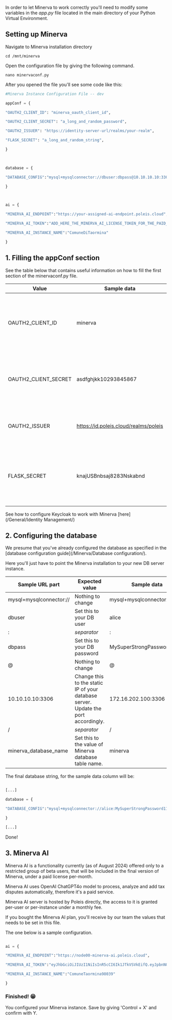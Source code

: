 In order to let Minerva to work correctly you'll need to modify some variables in the *app.py* file located in the main directory of your Python Virtual Environment.

## Setting up Minerva

Navigate to Minerva installation directory

```shell
cd /mnt/minerva
```

Open the configuration file by giving the following command.

```shell
nano minervaconf.py
```

After you opened the file you'll see some code like this:

```python
#Minerva Instance Configuration File -- dev

appConf = {

"OAUTH2_CLIENT_ID": "minerva_oauth_client_id",

"OAUTH2_CLIENT_SECRET": "a_long_and_random_password",

"OAUTH2_ISSUER": "https://identity-server-url/realms/your-realm",

"FLASK_SECRET": "a_long_and_random_string",

}

  

database = {

"DATABASE_CONFIG":"mysql+mysqlconnector://dbuser:dbpass@10.10.10.10:3306/minerva_database_name"

}

  

ai = {

"MINERVA_AI_ENDPOINT":"https://your-assigned-ai-endpoint.poleis.cloud",

"MINERVA_AI_TOKEN":"ADD_HERE_THE_MINERVA_AI_LICENSE_TOKEN_FOR_THE_PAID_VERSION",

"MINERVA_AI_INSTANCE_NAME":"ComuneDiTaormina"

}
```


## 1. Filling the appConf section

See the table below that contains useful information on how to fill the first section of the minervaconf.py file.

| **Value**            | **Sample data**                       | **What is it**                                                                            |
|----------------------|---------------------------------------|-------------------------------------------------------------------------------------------|
| OAUTH2_CLIENT_ID     | minerva                               | The Client ID generated by your Identity and Access Management software, such as Keycloak |
| OAUTH2_CLIENT_SECRET | asdfghjkk10293845867                  | The Client Secret, also generated by your Identity and Access Management software         |
| OAUTH2_ISSUER        | https://id.poleis.cloud/realms/poleis | The public URL for your Identity and Access Management software                           |
| FLASK_SECRET         | knajUSBnbsaj8283Nskabnd               | A long string used for securing your Minerva installation (A-Z,a-z,0-9 characters only)   |

See how to configure Keycloak to work with Minerva [here](/General/Identity Management/)

## 2. Configuring the database

We presume that you've already configured the database as specified in the [database configuration guide](/Minerva/Database configuration/).

Here you'll just have to point the Minerva installation to your new DB server instance.

| **Sample URL part**     | **Expected value**                                                                 | **Sample data**           |
|-------------------------|------------------------------------------------------------------------------------|---------------------------|
| mysql+mysqlconnector:// | Nothing to change                                                                  | mysql+mysqlconnector://   |
| dbuser                  | Set this to your DB user                                                           | alice                     |
|            :            | _separator_                                                                        | :                         |
| dbpass                  | Set this to your DB password                                                       | MySuperStrongPassword1111 |
|            @            | Nothing to change                                                                  | @                         |
| 10.10.10.10:3306        | Change this to the static IP of your database server. Update the port accordingly. | 172.16.202.100:3306       |
|            /            | _separator_                                                                        | /                         |
| minerva_database_name   | Set this to the value of Minerva database table name.                              | minerva                   |

The final database string, for the sample data column will be:

```Python

[...]

database = {

"DATABASE_CONFIG":"mysql+mysqlconnector://alice:MySuperStrongPassword1111@172.16.202.100:3306/minerva"

}

[...]

```

Done! 

## 3. Minerva AI

Minerva AI is a functionality currently (as of August 2024) offered only to a restricted group of beta users, that will be included in the final version of Minerva, under a paid license per-month. 

Minerva AI uses OpenAI ChatGPT4o model to process, analyze and add tax disputes automatically, therefore it's a paid service.

Minerva AI server is hosted by Poleis directly, the access to it is granted per-user or per-instance under a monthly fee.

If you bought the Minerva AI plan, you'll receive by our team the values that needs to be set in this file.

The one below is a sample configuration.

```Python

ai = {

"MINERVA_AI_ENDPOINT":"https://node00-minerva-ai.poleis.cloud",

"MINERVA_AI_TOKEN":"eyJhbGciOiJIUzI1NiIsInR5cCI6Ik1JTkVSVkEifQ.eyJpbnN0YW5jZV91cmwiOiJtaW5lcnZhLmNvbXVuZW1hY29uZG8ucG9sZWlzLmNsb3VkIiwibGljZW5zZSI6Im1vbnRobHkiLCJwcm9kdWN0a2V5IjoiSlNJVUotQUJGSVVCV0ZXR0lVRS1XR1VHODk1VDlUNUc5VC1IRzlHNTQtOUcifQ.Q1t--k6aaSGzBXkYVqAKCOtXsX46aT3lXSu-g3_glJc",

"MINERVA_AI_INSTANCE_NAME":"ComuneTaormina98039"

}

```

### Finished! 😁

You configured your Minerva instance.
Save by giving 'Control + X' and confirm with Y.
